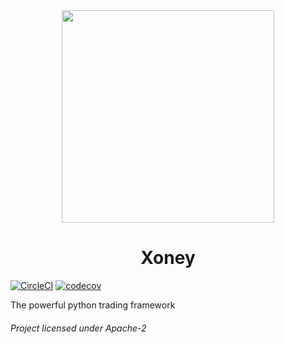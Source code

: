 <div align="center">
  <img src="https://github.com/quick-trade/xoney/blob/dev/img/logo.png?raw=true" width="340" height="340">

# Xoney
</div>

[![CircleCI](https://circleci.com/gh/quick-trade/xoney.svg?style=svg)](https://circleci.com/gh/quick-trade/xoney)
[![codecov](https://codecov.io/gh/quick-trade/xoney/branch/dev/graph/badge.svg)](https://codecov.io/gh/quick-trade/xoney)

The powerful python trading framework
###### Project licensed under Apache-2

